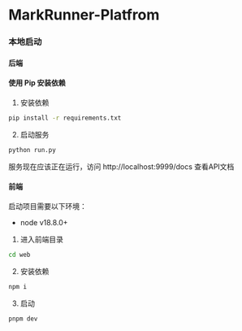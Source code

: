 # MarkRunner-Platfrom

### 本地启动

#### 后端

#### 使用 Pip 安装依赖

1. 安装依赖
```sh
pip install -r requirements.txt
```

2. 启动服务
```sh
python run.py
```

服务现在应该正在运行，访问 http://localhost:9999/docs 查看API文档

#### 前端

启动项目需要以下环境：
- node v18.8.0+

1. 进入前端目录
```sh
cd web
```

2. 安装依赖
```sh
npm i
```

3. 启动
```sh
pnpm dev
```